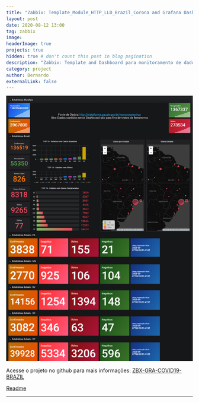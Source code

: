 ```yaml
---
title: "Zabbix: Template_Module_HTTP_LLD_Brazil_Corona and Grafana Dashboard"
layout: post
date: 2020-08-12 13:00
tag: zabbix
image: 
headerImage: true
projects: true
hidden: true # don't count this post in blog pagination
description: "Zabbix: Template and Dashboard para monitoramento de dados do COVID19 no Brasil "
category: project
author: Bernardo
externalLink: false
---
```


![covid19-brasil.png](https://github.com/bernardolankheet/ZABBIX-COVID19-BRASIL/blob/master/covid19-brasil.png?raw=true)

Acesse o projeto no github para mais informações: 
[ZBX-GRA-COVID19-BRAZIL](https://github.com/bernardolankheet/ZABBIX-COVID19-BRASIL)

[Readme](https://github.com/bernardolankheet/ZABBIX-COVID19-BRASIL/blob/master/README.md)


---
